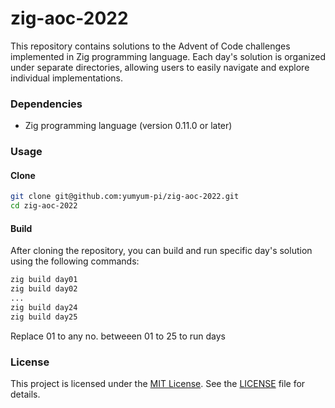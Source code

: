 # zig-aoc-2022
This repository contains solutions to the Advent of Code challenges implemented in Zig programming language. Each day's solution is organized under separate directories, allowing users to easily navigate and explore individual implementations.

### Dependencies
- Zig programming language (version 0.11.0 or later)


### Usage
#### Clone
```bash
git clone git@github.com:yumyum-pi/zig-aoc-2022.git
cd zig-aoc-2022
```


#### Build
After cloning the repository, you can build and run specific day's solution using the following commands:
```bash
zig build day01
zig build day02
...
zig build day24
zig build day25
```
Replace 01 to any no. betweeen 01 to 25 to run days

### License

This project is licensed under the [MIT License](LICENSE). See the [LICENSE](LICENSE) file for details.
